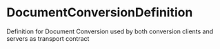 DocumentConversionDefinition
============================

Definition for Document Conversion used by both conversion clients and servers as transport contract
